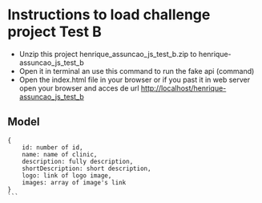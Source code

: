 # Instructions to load challenge project Test B

* Unzip this project henrique_assuncao_js_test_b.zip to henrique-assuncao_js_test_b 
* Open it in terminal an use this command to run the fake api (command)
* Open the index.html file in your browser or if you past it in web server open your browser and acces de url [http://localhost/henrique-assuncao_js_test_b](http://localhost/henrique-assuncao_js_test_b)

## Model
````
{
    id: number of id,
    name: name of clinic,
    description: fully description,
    shortDescription: short description,
    logo: link of logo image,
    images: array of image's link
}
```

